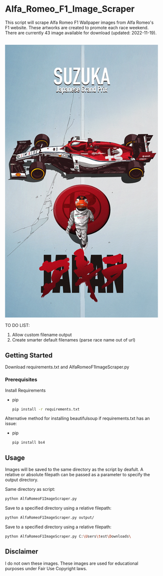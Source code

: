 <!-- ABOUT THE PROJECT -->
# Alfa_Romeo_F1_Image_Scraper

This script will scrape Alfa Romeo F1 Wallpaper images from Alfa Romeo's F1 website. These artworks are created to promote each race weekend. There are currently 43 image available for download (updated: 2022-11-19).

<!-- PROJECT LOGO -->
<br />
<div align="center">
  <a href="https://github.com/willocov/Alfa_Romeo_F1_Image_Scraper">
    <img src="samples/AlfaRomeoSample.png" alt="landscape_sample">
  </a>
  
</div>

TO DO LIST:
1. Allow custom filename output
2. Create smarter default filenames (parse race name out of url)

<!-- GETTING STARTED -->
## Getting Started
Download requirements.txt and AlfaRomeoF1ImageScraper.py

### Prerequisites

Install Requirements
* pip
  ```sh
  pip install -r requirements.txt
  ```

Alternative method for installing beautifulsoup if requirements.txt has an issue:
* pip
  ```sh
  pip install bs4
  ```

<!-- USAGE EXAMPLES -->
## Usage

Images will be saved to the same directory as the script by deafult. 
A relative or absolute filepath can be passed as a parameter to specify the output directory. 

Same directory as script:
  ```sh
  python AlfaRomeoF1ImageScraper.py
  ```

Save to a specified directory using a relative filepath:
  ```sh
  python AlfaRomeoF1ImageScraper.py output/
  ```

Save to a specified directory using a relative filepath:
  ```sh
  python AlfaRomeoF1ImageScraper.py C:\Users\test\Downloads\
  ```

<!-- Disclaimer-->
## Disclaimer

I do not own these images. These images are used for educational purposes under Fair Use Copyright laws.






